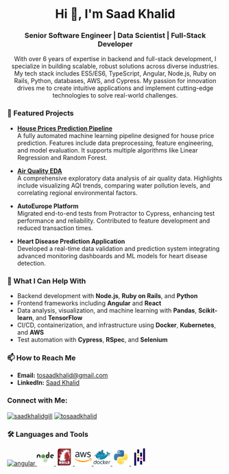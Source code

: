 <h1 align="center">Hi 👋, I'm Saad Khalid</h1>
<h3 align="center">Senior Software Engineer | Data Scientist | Full-Stack Developer</h3>

<p align="center">
With over 6 years of expertise in backend and full-stack development, I specialize in building scalable, robust solutions across diverse industries. My tech stack includes ES5/ES6, TypeScript, Angular, Node.js, Ruby on Rails, Python, databases, AWS, and Cypress. My passion for innovation drives me to create intuitive applications and implement cutting-edge technologies to solve real-world challenges.
</p>

### 🚀 Featured Projects
- **[House Prices Prediction Pipeline](https://github.com/saadkhalid-git/house_prices_pipeline)**  
  A fully automated machine learning pipeline designed for house price prediction. Features include data preprocessing, feature engineering, and model evaluation. It supports multiple algorithms like Linear Regression and Random Forest.  

- **[Air Quality EDA](https://github.com/saadkhalid-git/air_quality_eda)**  
  A comprehensive exploratory data analysis of air quality data. Highlights include visualizing AQI trends, comparing water pollution levels, and correlating regional environmental factors.

- **AutoEurope Platform**  
  Migrated end-to-end tests from Protractor to Cypress, enhancing test performance and reliability. Contributed to feature development and reduced transaction times.

- **Heart Disease Prediction Application**  
  Developed a real-time data validation and prediction system integrating advanced monitoring dashboards and ML models for heart disease detection.
  

### 💬 What I Can Help With
- Backend development with **Node.js**, **Ruby on Rails**, and **Python**  
- Frontend frameworks including **Angular** and **React**  
- Data analysis, visualization, and machine learning with **Pandas**, **Scikit-learn**, and **TensorFlow**  
- CI/CD, containerization, and infrastructure using **Docker**, **Kubernetes**, and **AWS**  
- Test automation with **Cypress**, **RSpec**, and **Selenium**

### 📫 How to Reach Me  
- **Email:** tosaadkhalid@gmail.com  
- **LinkedIn:** [Saad Khalid](https://www.linkedin.com/in/saadkhalidgill/)  

<h3 align="left">Connect with Me:</h3>
<p align="left">
<a href="https://linkedin.com/in/saadkhalidgill" target="blank"><img align="center" src="https://raw.githubusercontent.com/rahuldkjain/github-profile-readme-generator/master/src/images/icons/Social/linked-in-alt.svg" alt="saadkhalidgill" height="30" width="40" /></a>
<a href="https://www.leetcode.com/tosaadkhalid" target="blank"><img align="center" src="https://raw.githubusercontent.com/rahuldkjain/github-profile-readme-generator/master/src/images/icons/Social/leet-code.svg" alt="tosaadkhalid" height="30" width="40" /></a>
</p>

### 🛠 Languages and Tools
<p align="left">
  <a href="https://angular.io" target="_blank" rel="noreferrer"> <img src="https://angular.io/assets/images/logos/angular/angular.svg" alt="angular" width="40" height="40"/> </a>
  <a href="https://nodejs.org" target="_blank" rel="noreferrer"> <img src="https://raw.githubusercontent.com/devicons/devicon/master/icons/nodejs/nodejs-original-wordmark.svg" alt="nodejs" width="40" height="40"/> </a>
  <a href="https://rubyonrails.org" target="_blank" rel="noreferrer"> <img src="https://raw.githubusercontent.com/devicons/devicon/master/icons/rails/rails-original-wordmark.svg" alt="rails" width="40" height="40"/> </a>
  <a href="https://aws.amazon.com" target="_blank" rel="noreferrer"> <img src="https://raw.githubusercontent.com/devicons/devicon/master/icons/amazonwebservices/amazonwebservices-original-wordmark.svg" alt="aws" width="40" height="40"/> </a>
  <a href="https://www.docker.com/" target="_blank" rel="noreferrer"> <img src="https://raw.githubusercontent.com/devicons/devicon/master/icons/docker/docker-original-wordmark.svg" alt="docker" width="40" height="40"/> </a>
  <a href="https://www.python.org" target="_blank" rel="noreferrer"> <img src="https://raw.githubusercontent.com/devicons/devicon/master/icons/python/python-original.svg" alt="python" width="40" height="40"/> </a>
  <a href="https://pandas.pydata.org/" target="_blank" rel="noreferrer"> <img src="https://raw.githubusercontent.com/devicons/devicon/2ae2a900d2f041da66e950e4d48052658d850630/icons/pandas/pandas-original.svg" alt="pandas" width="40" height="40"/> </a>
</p>
